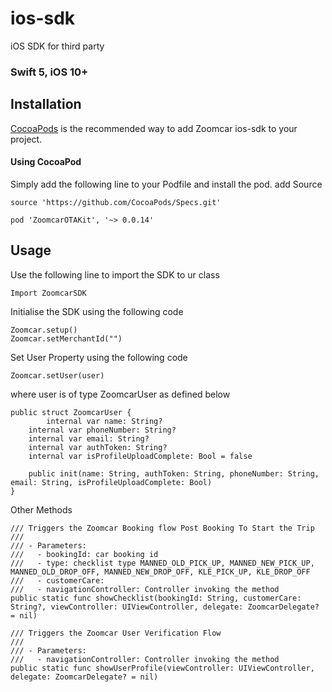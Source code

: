 # ios-sdk
iOS SDK for third party

### Swift 5, iOS 10+

## Installation 
[CocoaPods](http://cocoapods.org) is the recommended way to add Zoomcar ios-sdk to your project.

#### Using CocoaPod
Simply add the following line to your Podfile and install the pod. 
add Source 
```
source 'https://github.com/CocoaPods/Specs.git'
```
```
pod 'ZoomcarOTAKit', '~> 0.0.14'
```

## Usage
Use the following line to import the SDK to ur class 
```
Import ZoomcarSDK 
```

Initialise the SDK using the following code
```
Zoomcar.setup()
Zoomcar.setMerchantId("")
```

Set User Property using the following code
```
Zoomcar.setUser(user)
```
where user is of type ZoomcarUser as defined below
```
public struct ZoomcarUser {
        internal var name: String?
    internal var phoneNumber: String?
    internal var email: String?
    internal var authToken: String?
    internal var isProfileUploadComplete: Bool = false
    
    public init(name: String, authToken: String, phoneNumber: String, email: String, isProfileUploadComplete: Bool)
}
```

Other Methods 
```
/// Triggers the Zoomcar Booking flow Post Booking To Start the Trip
///
/// - Parameters:
///   - bookingId: car booking id
///   - type: checklist type MANNED_OLD_PICK_UP, MANNED_NEW_PICK_UP, MANNED_OLD_DROP_OFF, MANNED_NEW_DROP_OFF, KLE_PICK_UP, KLE_DROP_OFF
///   - customerCare:
///   - navigationController: Controller invoking the method
public static func showChecklist(bookingId: String, customerCare: String?, viewController: UIViewController, delegate: ZoomcarDelegate? = nil)
```

```
/// Triggers the Zoomcar User Verification Flow
///
/// - Parameters:
///   - navigationController: Controller invoking the method
public static func showUserProfile(viewController: UIViewController, delegate: ZoomcarDelegate? = nil)
```

